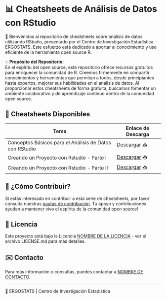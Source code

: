 # 📊 Cheatsheets de Análisis de Datos con RStudio

👋 Bienvenidos al repositorio de cheatsheets sobre análisis de datos utilizando RStudio, presentado por el Centro de Investigación Estadística ERGOSTATS. Este esfuerzo está dedicado a aportar al conocimiento y uso eficiente de la herramienta open source R.

💡 **Propósito del Repositorio:**  
En el espíritu del open source, este repositorio ofrece recursos gratuitos para enriquecer la comunidad de R. Creemos firmemente en compartir conocimientos y herramientas que permitan a todos, desde principiantes hasta expertos, mejorar sus habilidades en el análisis de datos. Al proporcionar estos cheatsheets de forma gratuita, buscamos fomentar un ambiente colaborativo y de aprendizaje continuo dentro de la comunidad open source.

## 📝 Cheatsheets Disponibles

| Tema                                        | Enlace de Descarga                                  |
|---------------------------------------------|-----------------------------------------------------|
| Conceptos Básicos para el Análisis de Datos con RStudio | [Descargar](https://github.com/ergostats/cheat-sheets-R/blob/main/TEMA1_Conceptos%20b%C3%A1sicos%20de%20R.pdf) 📥 |
| Creando un Proyecto con Rstudio - Parte I   | [Descargar]([URL-de-descarga-2](https://github.com/ergostats/cheat-sheets-R/blob/main/TEMA2_Crear%20un%20proyecto%20en%20RStudio.pdf)) 📥 |
| Creando un Proyecto con Rstudio - Parte II  | [Descargar](https://github.com/ergostats/cheat-sheets-R/blob/main/TEMA2_Crear%20un%20proyecto%20en%20RStudio_prtII.pdf) 📥 |



## 🤝 ¿Cómo Contribuir?

Si estás interesado en contribuir a esta serie de cheatsheets, por favor consulta nuestras [pautas de contribución](LINK-a-las-pautas-de-contribución). Tu apoyo y contribuciones ayudan a mantener vivo el espíritu de la comunidad open source!

## 📜 Licencia

Este proyecto está bajo la Licencia [NOMBRE DE LA LICENCIA](LINK-a-la-licencia) - ver el archivo LICENSE.md para más detalles.

## ✉️ Contacto

Para más información o consultas, puedes contactar a [NOMBRE DE CONTACTO](Correo-o-enlace-de-contacto).

---

🌟 ERGOSTATS | Centro de Investigación Estadística
